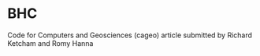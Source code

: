 BHC
===

Code for Computers and Geosciences (cageo) article submitted by Richard Ketcham and Romy Hanna
